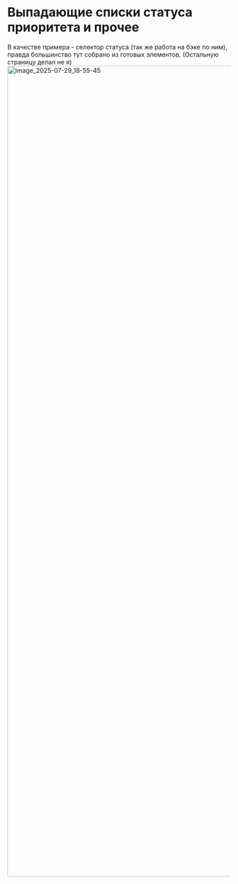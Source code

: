 # Выпадающие списки статуса приоритета и прочее
В качестве примера - селектор статуса (так же работа на бэке по ним), правда большинство тут собрано из готовых элементов.
(Остальную страницу делал не я)
<img width="3199" height="1833" alt="image_2025-07-29_18-55-45" src="https://github.com/user-attachments/assets/196b0c7c-c2d1-449d-b0b8-955beae2ec00" />
